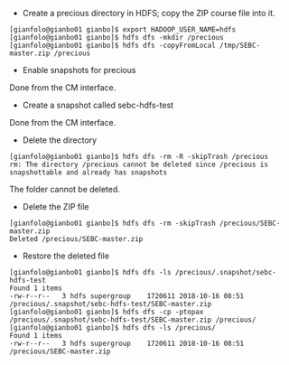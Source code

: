- Create a precious directory in HDFS; copy the ZIP course file into it.
```
[gianfolo@gianbo01 gianbo]$ export HADOOP_USER_NAME=hdfs
[gianfolo@gianbo01 gianbo]$ hdfs dfs -mkdir /precious
[gianfolo@gianbo01 gianbo]$ hdfs dfs -copyFromLocal /tmp/SEBC-master.zip /precious
```

- Enable snapshots for precious

Done from the CM interface.

- Create a snapshot called sebc-hdfs-test

Done from the CM interface.

- Delete the directory
```
[gianfolo@gianbo01 gianbo]$ hdfs dfs -rm -R -skipTrash /precious
rm: The directory /precious cannot be deleted since /precious is snapshottable and already has snapshots
```
The folder cannot be deleted.

- Delete the ZIP file
```
[gianfolo@gianbo01 gianbo]$ hdfs dfs -rm -skipTrash /precious/SEBC-master.zip
Deleted /precious/SEBC-master.zip
```

- Restore the deleted file
```
[gianfolo@gianbo01 gianbo]$ hdfs dfs -ls /precious/.snapshot/sebc-hdfs-test
Found 1 items
-rw-r--r--   3 hdfs supergroup    1720611 2018-10-16 08:51 /precious/.snapshot/sebc-hdfs-test/SEBC-master.zip
[gianfolo@gianbo01 gianbo]$ hdfs dfs -cp -ptopax /precious/.snapshot/sebc-hdfs-test/SEBC-master.zip /precious/
[gianfolo@gianbo01 gianbo]$ hdfs dfs -ls /precious/
Found 1 items
-rw-r--r--   3 hdfs supergroup    1720611 2018-10-16 08:51 /precious/SEBC-master.zip
```
